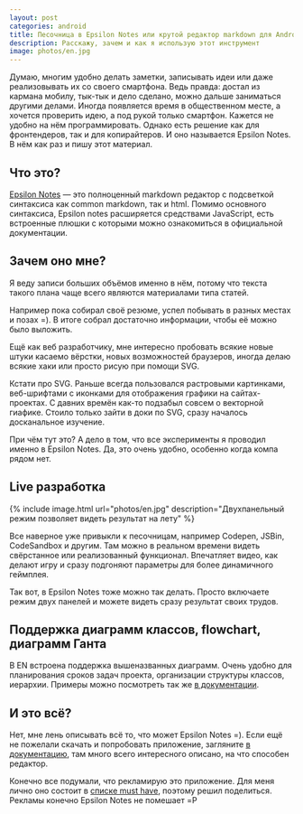 ```yaml
---
layout: post
categories: android
title: Песочница в Epsilon Notes или крутой редактор markdown для Android
description: Расскажу, зачем и как я использую этот инструмент
image: photos/en.jpg
---
```


Думаю, многим удобно делать заметки, записывать идеи или даже реализовывать их со своего смартфона. Ведь правда: достал из кармана мобилу, тык-тык и дело сделано, можно дальше заниматься другими делами. Иногда появляется время в общественном месте, а хочется проверить идею, а под рукой только смартфон. Кажется не удобно на нём программировать. Однако есть решение как для фронтендеров, так и для копирайтеров. И оно называется Epsilon Notes. В нём как раз и пишу этот материал.

## Что это?

[Epsilon Notes](https://play.google.com/store/apps/details?id=com.ekartoyev.enotes) &mdash; это полноценный markdown редактор с подсветкой синтаксиса как common markdown, так и html. Помимо основного синтаксиса, Epsilon notes расширяется средствами JavaScript, есть встроенные плюшки с которыми можно ознакомиться в официальной документации.

## Зачем оно мне?

Я веду записи больших объёмов именно в нём, потому что текста такого плана чаще всего являются материалами типа статей.

Например пока собирал своё резюме, успел побывать в разных местах и позах =). В итоге собрал достаточно информации, чтобы её можно было выложить.

Ещё как веб разработчику, мне интересно пробовать всякие новые штуки касаемо вёрстки, новых возможностей браузеров, иногда делаю всякие хаки или просто рисую при помощи SVG.

Кстати про SVG. Раньше всегда пользовался растровыми картинками, веб-шрифтами с иконками для отображения графики на сайтах-проектах. С давних времён как-то подзабыл совсем о векторной гиафике. Стоило только зайти в доки по SVG, сразу началось досканальное изучение.

При чём тут это? А дело в том, что все эксперименты я проводил именно в Epsilon Notes. Да, это очень удобно, особенно когда компа рядом нет.

## Live разработка

{% include image.html url="photos/en.jpg" description="Двухпанельный режим позволяет видеть результат на лету" %}

Все наверное уже привыкли к песочницам, например Codepen, JSBin, CodeSandbox и другим. Там можно в реальном времени видеть свёрстанное или реализованный функционал. Впечатляет видео, как делают игру и сразу подгоняют параметры для более динамичного геймплея.

Так вот, в Epsilon Notes тоже можно так делать. Просто включаете режим двух панелей и можете видеть сразу результат своих трудов.

## Поддержка диаграмм классов, flowchart, диаграмм Ганта

В EN встроена поддержка вышеназванных диаграмм. Очень удобно для планирования сроков задач проекта, организации структуры классов, иерархии. Примеры можно посмотреть так же [в документации](http://epsilonexpert.com/e/index.php?i=1).

## И это всё?

Нет, мне лень описывать всё то, что может Epsilon Notes =). Если ещё не пожелали скачать и попробовать приложение, загляните [в документацию](http://epsilonexpert.com/e/index.php?i=1), там много всего интересного описано, на что способен редактор.

Конечно все подумали, что рекламирую это приложение. Для меня лично оно состоит в [списке must have](/android/polezniye-prilozheniya-android/), поэтому решил поделиться. Рекламы конечно Epsilon Notes не помешает =P

